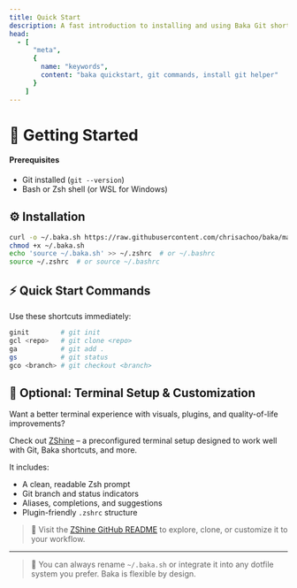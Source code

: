 ```yaml
---
title: Quick Start
description: A fast introduction to installing and using Baka Git shortcuts in your terminal.
head:
  - [
      "meta",
      {
        name: "keywords",
        content: "baka quickstart, git commands, install git helper"
      }
    ]
---
```


# 🚀 Getting Started

#### Prerequisites

- Git installed (`git --version`)
- Bash or Zsh shell (or WSL for Windows)

## ⚙️ Installation

```bash
curl -o ~/.baka.sh https://raw.githubusercontent.com/chrisachoo/baka/main/blob/scripts/baka.sh
chmod +x ~/.baka.sh
echo 'source ~/.baka.sh' >> ~/.zshrc  # or ~/.bashrc
source ~/.zshrc  # or source ~/.bashrc
```

## ⚡ Quick Start Commands

Use these shortcuts immediately:

```bash
ginit        # git init
gcl <repo>   # git clone <repo>
ga           # git add .
gs           # git status
gco <branch> # git checkout <branch>
```

## 🎨 Optional: Terminal Setup & Customization

Want a better terminal experience with visuals, plugins, and quality-of-life improvements?

Check out [ZShine](https://github.com/chrisachoo/zshine) – a preconfigured terminal setup designed to work well with Git, Baka shortcuts, and more.

It includes:

- A clean, readable Zsh prompt
- Git branch and status indicators
- Aliases, completions, and suggestions
- Plugin-friendly `.zshrc` structure

> 🔗 Visit the [ZShine GitHub README](https://github.com/chrisachoo/zshine) to explore, clone, or customize it to your workflow.

---

> 🧠 You can always rename `~/.baka.sh` or integrate it into any dotfile system you prefer. Baka is flexible by design.

